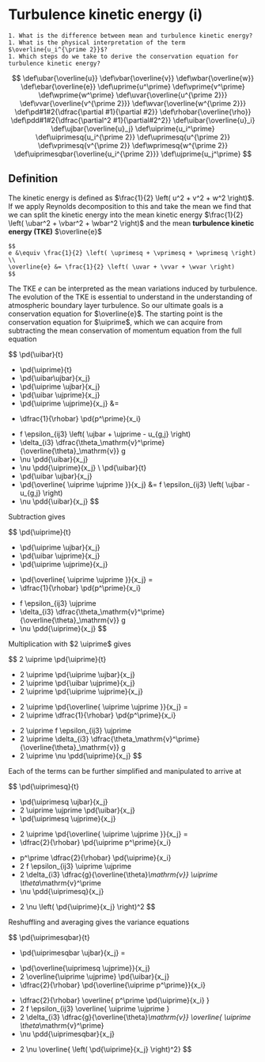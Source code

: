 # Turbulence kinetic energy (i)

```{admonition} Questions to be answered
1. What is the difference between mean and turbulence kinetic energy?
1. What is the physical interpretation of the term $\overline{u_i^{\prime 2}}$?
1. Which steps do we take to derive the conservation equation for turbulence kinetic energy?
```

$$
\def\ubar{\overline{u}}
\def\vbar{\overline{v}}
\def\wbar{\overline{w}}
\def\ebar{\overline{e}}
\def\uprime{u^\prime}
\def\vprime{v^\prime}
\def\wprime{w^\prime}
\def\uvar{\overline{u^{\prime 2}}}
\def\vvar{\overline{v^{\prime 2}}}
\def\wvar{\overline{w^{\prime 2}}}
\def\pd#1#2{\dfrac{\partial #1}{\partial #2}}
\def\rhobar{\overline{\rho}}
\def\pdd#1#2{\dfrac{\partial^2 #1}{\partial#2^2}}
\def\uibar{\overline{u}_i}
\def\ujbar{\overline{u}_j}
\def\uiprime{u_i^\prime}
\def\uiprimesq{u_i^{\prime 2}}
\def\uprimesq{u^{\prime 2}}
\def\vprimesq{v^{\prime 2}}
\def\wprimesq{w^{\prime 2}}
\def\uiprimesqbar{\overline{u_i^{\prime 2}}}
\def\ujprime{u_j^\prime}
$$

## Definition

The kinetic energy is defined as $\frac{1}{2} \left( u^2 + v^2 + w^2 \right)$. If we apply Reynolds decomposition to this and take the mean we find that we can split the kinetic energy into the mean kinetic energy $\frac{1}{2} \left( \ubar^2 + \vbar^2 + \wbar^2 \right)$ and the mean **turbulence kinetic energy (TKE)** $\overline{e}$

```{admonition} Turbulence kinetic energy
$$
e &\equiv \frac{1}{2} \left( \uprimesq + \vprimesq + \wprimesq \right) \\
\overline{e} &= \frac{1}{2} \left( \uvar + \vvar + \wvar \right)
$$
```

The TKE $e$ can be interpreted as the mean variations induced by turbulence.
The evolution of the TKE is essential to understand in the understanding of atmospheric boundary layer turbulence. So our ultimate goals is a conservation equation for $\overline{e}$.
The starting point is the conservation equation for $\uiprime$, which we can acquire from subtracting the mean conservation of momentum equation from the full equation

$$
  \pd{\uibar}{t}
+ \pd{\uiprime}{t}
+ \pd{\uibar\ujbar}{x_j}
+ \pd{\uiprime \ujbar}{x_j}
+ \pd{\uibar \ujprime}{x_j}
+ \pd{\uiprime \ujprime}{x_j}
&=
- \dfrac{1}{\rhobar} \pd{p^\prime}{x_i}
+ f \epsilon_{ij3} \left( \ujbar + \ujprime - u_{g,j} \right)
+ \delta_{i3} \dfrac{\theta_\mathrm{v}^\prime}{\overline{\theta}_\mathrm{v}} g
+ \nu \pdd{\uibar}{x_j}
+ \nu \pdd{\uiprime}{x_j}
\\
  \pd{\uibar}{t}
+ \pd{\uibar \ujbar}{x_j}
+ \pd{\overline{ \uiprime \ujprime }}{x_j}
&=
  f \epsilon_{ij3} \left( \ujbar - u_{g,j} \right)
+ \nu \pdd{\uibar}{x_j}
$$

Subtraction gives

$$
  \pd{\uiprime}{t}
+ \pd{\uiprime \ujbar}{x_j}
+ \pd{\uibar \ujprime}{x_j}
+ \pd{\uiprime \ujprime}{x_j}
- \pd{\overline{ \uiprime \ujprime }}{x_j}
=
- \dfrac{1}{\rhobar} \pd{p^\prime}{x_i}
+ f \epsilon_{ij3} \ujprime
+ \delta_{i3} \dfrac{\theta_\mathrm{v}^\prime}{\overline{\theta}_\mathrm{v}} g
+ \nu \pdd{\uiprime}{x_j}
$$

Multiplication with $2 \uiprime$ gives

$$
  2 \uiprime \pd{\uiprime}{t}
+ 2 \uiprime \pd{\uiprime \ujbar}{x_j}
+ 2 \uiprime \pd{\uibar \ujprime}{x_j}
+ 2 \uiprime \pd{\uiprime \ujprime}{x_j}
- 2 \uiprime \pd{\overline{ \uiprime \ujprime }}{x_j}
=
- 2 \uiprime \dfrac{1}{\rhobar} \pd{p^\prime}{x_i}
+ 2 \uiprime f \epsilon_{ij3} \ujprime
+ 2 \uiprime \delta_{i3} \dfrac{\theta_\mathrm{v}^\prime}{\overline{\theta}_\mathrm{v}} g
+ 2 \uiprime \nu \pdd{\uiprime}{x_j}
$$

Each of the terms can be further simplified and manipulated to arrive at

$$
  \pd{\uiprimesq}{t}
+ \pd{\uiprimesq \ujbar}{x_j}
+ 2 \uiprime \ujprime \pd{\uibar}{x_j}
+ \pd{\uiprimesq \ujprime}{x_j}
- 2 \uiprime \pd{\overline{ \uiprime \ujprime }}{x_j}
=
- \dfrac{2}{\rhobar} \pd{\uiprime p^\prime}{x_i}
+ p^\prime \dfrac{2}{\rhobar} \pd{\uiprime}{x_i}
+ 2 f \epsilon_{ij3} \uiprime \ujprime
+ 2 \delta_{i3} \dfrac{g}{\overline{\theta}_\mathrm{v}} \uiprime \theta_\mathrm{v}^\prime
+ \nu \pdd{\uiprimesq}{x_j}
- 2 \nu \left( \pd{\uiprime}{x_j} \right)^2
$$

Reshuffling and averaging gives the variance equations

$$
  \pd{\uiprimesqbar}{t}
+ \pd{\uiprimesqbar \ujbar}{x_j}
=
- \pd{\overline{\uiprimesq \ujprime}}{x_j}
- 2 \overline{\uiprime \ujprime} \pd{\uibar}{x_j}
- \dfrac{2}{\rhobar} \pd{\overline{\uiprime p^\prime}}{x_i}
+ \dfrac{2}{\rhobar} \overline{ p^\prime \pd{\uiprime}{x_i} }
+ 2 f \epsilon_{ij3} \overline{ \uiprime \ujprime }
+ 2 \delta_{i3} \dfrac{g}{\overline{\theta}_\mathrm{v}} \overline{ \uiprime \theta_\mathrm{v}^\prime}
+ \nu \pdd{\uiprimesqbar}{x_j}
- 2 \nu \overline{ \left( \pd{\uiprime}{x_j} \right)^2}
$$

